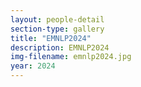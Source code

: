 ```yaml
---
layout: people-detail
section-type: gallery
title: "EMNLP2024"
description: EMNLP2024
img-filename: emnlp2024.jpg
year: 2024
---
```


